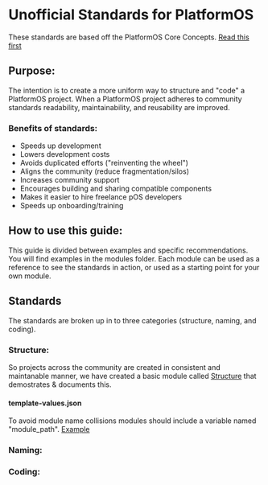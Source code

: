 # Unofficial Standards for PlatformOS

These standards are based off the PlatformOS Core Concepts. [Read this first](https://documentation.platformos.com/developer-guide/pos-marketplace-template/core-concepts#general-rules)

## Purpose:
The intention is to create a more uniform way to structure and "code" a PlatformOS project. When a PlatformOS project adheres to community standards readability, maintainability, and reusability are improved.

### Benefits of standards:

- Speeds up development
- Lowers development costs
- Avoids duplicated efforts ("reinventing the wheel")
- Aligns the community (reduce fragmentation/silos)
- Increases community support
- Encourages building and sharing compatible components
- Makes it easier to hire freelance pOS developers
- Speeds up onboarding/training

## How to use this guide:
This guide is divided between examples and specific recommendations.
You will find examples in the modules folder. Each module can be used as a reference to see the standards in action, or used as a starting point for your own module.

## Standards
The standards are broken up in to three categories (structure, naming, and coding).

### Structure: 
So projects across the community are created in consistent and maintanable manner, we have created a basic module called [Structure](https://github.com/ScottBReynolds/pos-standards/tree/structure/modules/structure) that demostrates & documents this.

#### template-values.json
To avoid module name collisions modules should include a variable named "module_path". [Example](https://github.com/ScottBReynolds/pos-standards/blob/structure/modules/structure/private/template-values.json)

### Naming:


### Coding:
